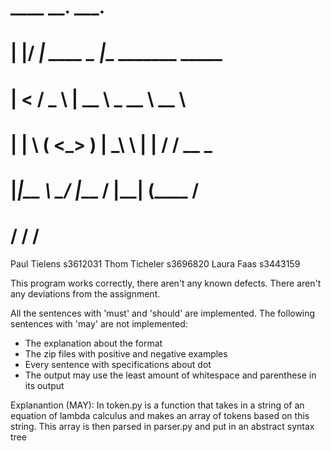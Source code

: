 #  ____  __.          ___.                      
# |    |/ _|   ____   \_ |__   _______  _____   
# |      <    /  _ \   | __ \  \_  __ \ \__  \  
# |    |  \  (  <_> )  | \_\ \  |  | \/  / __ \_
# |____|__ \  \____/   |___  /  |__|    (____  /
#         \/               \/                \/ 

Paul Tielens s3612031
Thom Ticheler s3696820
Laura Faas s3443159

This program works correctly, there aren't any known defects.
There aren't any deviations from the assignment. 

All the sentences with 'must' and 'should' are implemented.
The following sentences with 'may' are not implemented:
- The explanation about the format
- The zip files with positive and negative examples
- Every sentence with specifications about dot
- The output may use the least amount of whitespace and parenthese in its output
  
Explanantion (MAY):
In token.py is a function that takes in a string of an equation of lambda calculus and makes an array of tokens based on this string.
This array is then parsed in parser.py and put in an abstract syntax tree
